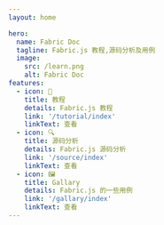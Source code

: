 ```yaml
---
layout: home

hero:
  name: Fabric Doc
  tagline: Fabric.js 教程,源码分析及用例
  image:
    src: /learn.png
    alt: Fabric Doc
features:
  - icon: 📒
    title: 教程
    details: Fabric.js 教程
    link: '/tutorial/index'
    linkText: 查看
  - icon: 🔍
    title: 源码分析
    details: Fabric.js 源码分析
    link: '/source/index'
    linkText: 查看
  - icon: 🖼
    title: Gallary
    details: Fabric.js 的一些用例
    link: '/gallary/index'
    linkText: 查看
---
```

